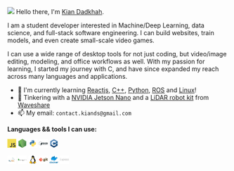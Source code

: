 
<img src="https://raw.githubusercontent.com/iampavangandhi/iampavangandhi/master/gifs/Hi.gif" width="30px"> Hello there, I'm [Kian Dadkhah](https://www.linkedin.com/in/kian-dadkhah-019156163/).

I am a student developer interested in Machine/Deep Learning, data science, and full-stack software engineering. I can build websites, train models, and even create small-scale video games. 

I can use a wide range of desktop tools for not just coding, but video/image editing, modeling, and office workflows as well. With my passion for learning, I started my journey with C, and have since expanded my reach across many languages and applications. 

- 💬 I'm currently learning [Reactjs](https://reactjs.org/), [C++](https://isocpp.org), [Python](https://python.org), [ROS](https://ros.org/) and [Linux](https://www.linuxfoundation.org/)!
- 🔧 Tinkering with a [NVIDIA Jetson Nano](https://www.nvidia.com/en-us/autonomous-machines/embedded-systems/jetson-nano/education-projects/) and a [LiDAR robot kit](https://www.waveshare.com/jetbot-2gb-ai-kit-for-aws.htm) from [Waveshare](https://www.waveshare.com/)
- 📫 My email: `contact.kiands@gmail.com`

**Languages && tools I can use:**  

[<code><img height="20" src="https://raw.githubusercontent.com/github/explore/80688e429a7d4ef2fca1e82350fe8e3517d3494d/topics/javascript/javascript.png"></code>](https://www.javascript.com/)
[<code><img height="20" src="https://raw.githubusercontent.com/github/explore/80688e429a7d4ef2fca1e82350fe8e3517d3494d/topics/nodejs/nodejs.png"></code>](https://nodejs.org/)
[<code><img height="20" src="https://raw.githubusercontent.com/github/explore/80688e429a7d4ef2fca1e82350fe8e3517d3494d/topics/python/python.png"></code>](https://www.python.org/)
[<code><img height="20" src="https://raw.githubusercontent.com/github/explore/80688e429a7d4ef2fca1e82350fe8e3517d3494d/topics/bash/bash.png"></code>](https://www.gnu.org/software/bash/)
[<code><img height="20" src="https://raw.githubusercontent.com/github/explore/80688e429a7d4ef2fca1e82350fe8e3517d3494d/topics/cpp/cpp.png"></code>](https://en.wikipedia.org/wiki/C%2B%2B)


[<code><img height="20" src="https://raw.githubusercontent.com/github/explore/80688e429a7d4ef2fca1e82350fe8e3517d3494d/topics/mysql/mysql.png"></code>](https://www.mysql.com/)
[<code><img height="20" src="https://raw.githubusercontent.com/github/explore/80688e429a7d4ef2fca1e82350fe8e3517d3494d/topics/mongodb/mongodb.png"></code>](https://www.mongodb.com/)
[<code><img height="20" src="https://raw.githubusercontent.com/github/explore/80688e429a7d4ef2fca1e82350fe8e3517d3494d/topics/linux/linux.png"></code>](https://www.linux.org/)
[<code><img height="20" src="https://raw.githubusercontent.com/github/explore/80688e429a7d4ef2fca1e82350fe8e3517d3494d/topics/git/git.png"></code>](https://github.com/)
[<code><img height="20" src="https://raw.githubusercontent.com/github/explore/80688e429a7d4ef2fca1e82350fe8e3517d3494d/topics/docker/docker.png"></code>](https://www.docker.com/)
[<code><img height="20" src="https://raw.githubusercontent.com/github/explore/80688e429a7d4ef2fca1e82350fe8e3517d3494d/topics/express/express.png"></code>](https://expressjs.com/)
